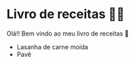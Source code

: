 # Livro de receitas :man_cook:

Olá!! Bem vindo ao meu livro de receitas :wave:

* Lasanha de carne moída
* Pavê
